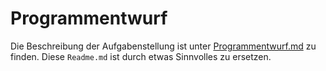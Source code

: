 # Programmentwurf

Die Beschreibung der Aufgabenstellung ist unter [Programmentwurf.md](https://github.com/programmieren-mit-rust/programmentwurf/blob/main/Programmentwurf.md) zu finden. Diese `Readme.md` ist durch etwas Sinnvolles zu ersetzen.
